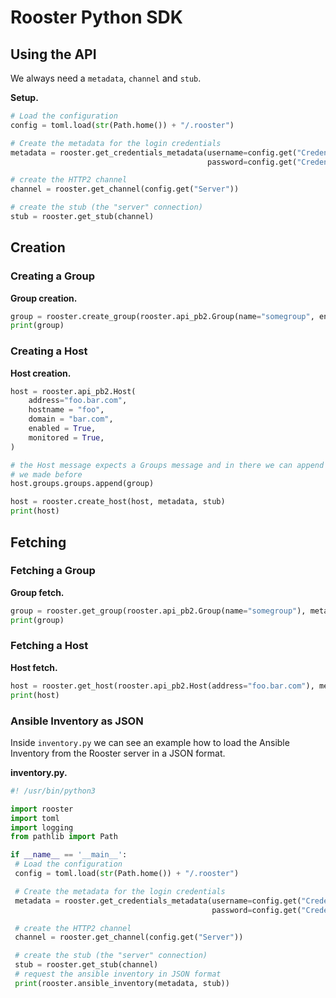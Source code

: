 # Rooster Python SDK

## Using the API

We always need a `metadata`, `channel` and `stub`.

**Setup.**

``` python
# Load the configuration
config = toml.load(str(Path.home()) + "/.rooster")

# Create the metadata for the login credentials
metadata = rooster.get_credentials_metadata(username=config.get("Credentials").get("Username"),
                                            password=config.get("Credentials").get("Password"))

# create the HTTP2 channel
channel = rooster.get_channel(config.get("Server"))

# create the stub (the "server" connection)
stub = rooster.get_stub(channel)
```

## Creation

### Creating a Group

**Group creation.**

``` python
group = rooster.create_group(rooster.api_pb2.Group(name="somegroup", enabled=True), metadata, stub)
print(group)
```

### Creating a Host

**Host creation.**

``` python
host = rooster.api_pb2.Host(
    address="foo.bar.com",
    hostname = "foo",
    domain = "bar.com",
    enabled = True,
    monitored = True,
)

# the Host message expects a Groups message and in there we can append the group
# we made before
host.groups.groups.append(group)

host = rooster.create_host(host, metadata, stub)
print(host)
```

## Fetching

### Fetching a Group

**Group fetch.**

``` python
group = rooster.get_group(rooster.api_pb2.Group(name="somegroup"), metadata, stub)
print(group)
```

### Fetching a Host

**Host fetch.**

``` python
host = rooster.get_host(rooster.api_pb2.Host(address="foo.bar.com"), metadata, stub)
print(host)
```

### Ansible Inventory as JSON

Inside `inventory.py` we can see an example how to load the Ansible Inventory from the Rooster server in a JSON format.

**inventory.py.**

``` python
#! /usr/bin/python3

import rooster
import toml
import logging
from pathlib import Path

if __name__ == '__main__':
 # Load the configuration
 config = toml.load(str(Path.home()) + "/.rooster")

 # Create the metadata for the login credentials
 metadata = rooster.get_credentials_metadata(username=config.get("Credentials").get("Username"),
                                             password=config.get("Credentials").get("Password"))

 # create the HTTP2 channel
 channel = rooster.get_channel(config.get("Server"))

 # create the stub (the "server" connection)
 stub = rooster.get_stub(channel)
 # request the ansible inventory in JSON format
 print(rooster.ansible_inventory(metadata, stub))
```
